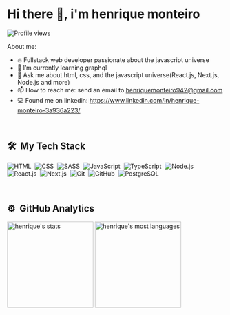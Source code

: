 <h1>Hi there 👋, i'm henrique monteiro</h1>

<p align="left"> <img src="https://komarev.com/ghpvc/?username=henrique1758&color=00BFFF" alt="Profile views" /> </p>

About me:

- 🔥 Fullstack web developer passionate about the javascript universe
- 🌱 I’m currently learning graphql
- 💬 Ask me about html, css, and the javascript universe(React.js, Next.js, Node.js and more)
- 📫 How to reach me: send an email to henriquemonteiro942@gmail.com
- 💻 Found me on linkedin: https://www.linkedin.com/in/henrique-monteiro-3a936a223/

<br>

## 🛠 &nbsp;My Tech Stack

![HTML](https://img.shields.io/badge/-HTML-05122A?style=flat&logo=HTML5)&nbsp;
![CSS](https://img.shields.io/badge/-CSS-05122A?style=flat&logo=CSS3&logoColor=1572B6)&nbsp;
![SASS](https://img.shields.io/badge/-SASS-05122A?style=flat&logo=SASS&logoColor=cf649a)&nbsp;
![JavaScript](https://img.shields.io/badge/-JavaScript-05122A?style=flat&logo=javascript)&nbsp;
![TypeScript](https://img.shields.io/badge/-TypeScript-05122A?style=flat&logo=typescript)&nbsp;
![Node.js](https://img.shields.io/badge/-Node.js-05122A?style=flat&logo=node.js)&nbsp;
![React.js](https://img.shields.io/badge/-React-05122A?style=flat&logo=react)&nbsp;
![Next.js](https://img.shields.io/badge/-Next-05122A?style=flat&logo=next.js)&nbsp;
![Git](https://img.shields.io/badge/-Git-05122A?style=flat&logo=git)&nbsp;
![GitHub](https://img.shields.io/badge/-GitHub-05122A?style=flat&logo=github)&nbsp;
![PostgreSQL](https://img.shields.io/badge/-PostgreSQL-05122A?style=flat&logo=postgresql)&nbsp;

<br>

## ⚙️ &nbsp;GitHub Analytics

<div align="left">
  <img height="200em" src="https://github-readme-stats.vercel.app/api?username=henrique1758&show_icons=true&theme=tokyonight" alt="henrique's stats"/>
  <img height="200em" src="https://github-readme-stats.vercel.app/api/top-langs/?username=henrique1758&layout=compact&theme=tokyonight" alt="henrique's most languages"/>
</div>
